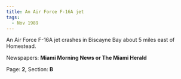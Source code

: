```yaml
---  
title: An Air Force F-16A jet  
tags:  
  - Nov 1989  
---  
```

  
An Air Force F-16A jet crashes in Biscayne Bay about 5 miles east of Homestead.  
  
Newspapers: **Miami Morning News or The Miami Herald**  
  
Page: **2**, Section: **B** 
